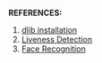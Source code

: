 **REFERENCES:** 

1. [dlib installation](https://www.pyimagesearch.com/2018/01/22/install-dlib-easy-complete-guide/)
2. [Liveness Detection](https://www.pyimagesearch.com/2019/03/11/liveness-detection-with-opencv/)
3. [Face Recognition](https://www.pyimagesearch.com/2018/06/18/face-recognition-with-opencv-python-and-deep-learning/)

